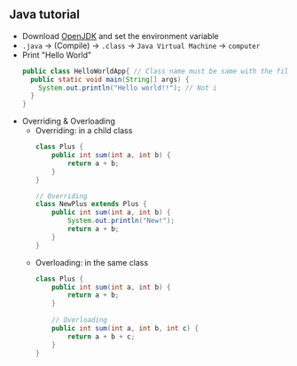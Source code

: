 ## Java tutorial

- Download [OpenJDK](https://jdk.java.net/15/) and set the environment variable
- `.java` → (Compile) → `.class` → `Java Virtual Machine` → `computer`
- Print "Hello World"
  ```java
  public class HelloWorldApp{ // Class name must be same with the file name
    public static void main(String[] args) {
      System.out.println("Hello world!!"); // Not i
    }
  }
  ```
- Overriding & Overloading
  - Overriding: in a child class
    ```java
    class Plus {
        public int sum(int a, int b) {
            return a + b;
        }
    }
    
    // Overriding
    class NewPlus extends Plus {
        public int sum(int a, int b) {
            System.out.println("New!");
            return a + b;
        }
    }
    ```
  - Overloading: in the same class
    ```java
    class Plus {
        public int sum(int a, int b) {
            return a + b;
        }
        
        // Overloading
        public int sum(int a, int b, int c) {
            return a + b + c;
        }
    }
    ```
  



